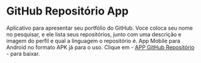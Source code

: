 # GitHub Repositório App
Aplicativo para apresentar seu portfólio do GitHub. Voce coloca seu nome no pesquisar, e ele lista seus repositórios, junto com uma descrição e imagem do perfil e qual a linguagem o repositório é.
App Mobile para Android no formato APK já para o uso.
Clique em - [APP GitHub Repositório](https://github.com/Hyagocolares/GitHub-Repositorio-App/blob/master/GitHub%20Reposit%C3%B3rio.apk) - para baixar.
